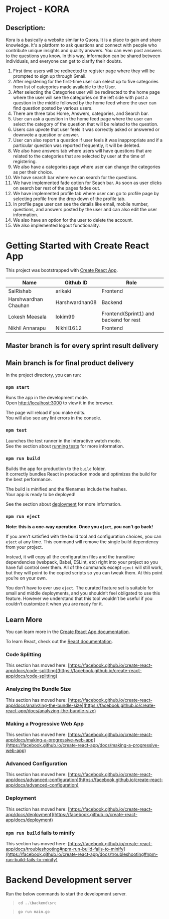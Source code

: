 # Project - KORA

## Description:
Kora is a basically a website similar to Quora. It is a place to gain and share knowledge. It's a platform to ask questions and connect with people who contribute unique insights and quality answers. You can even post answers to the questions you know. In this way, information can be shared between individuals, and everyone can get to clarify their doubts. 
1.	First time users will be redirected to register page where they will be prompted to sign up through Gmail.  
2.	After registering for the first-time user can select up to five categories from list of categories made available to the User. 
3.	After selecting the Categories user will be redirected to the home page where the user will see the categories on the left side with post a question in the middle followed by the home feed where the user can find question posted by various users. 
4.	There are three tabs Home, Answers, categories, and Search bar.
5.	 User can ask a question in the home feed page where the user can select the category of the question that will be related to the question.  
6.	Users can upvote that user feels it was correctly asked or answered or downvote a question or answer. 
7.	User can also report a question if user feels it was inappropriate and if a particular question was reported frequently, it will be deleted.
8.	We also have answers tab where users will have questions that are related to the categories that are selected by user at the time of registering.
9.	We also have a categories page where user can change the categories as per their choice.
10.	We have search bar where we can search for the questions. 
11.	We have implemented fade option for Seach bar. As soon as user clicks on search bar rest of the pages fades out.
12.	We have implemented profile tab where user can go to profile page by selecting profile from the drop down of the profile tab.
13.	In profile page user can see the details like email, mobile number, questions, and answers posted by the user and can also edit the user information.
14.	We also have an option for the user to delete the account.
15.	We also implemented logout functionality.



# Getting Started with Create React App

This project was bootstrapped with [Create React App](https://github.com/facebook/create-react-app).

| Name                 | Github ID      |          Role                             |
| -------------        | -------------  | ----------------------------------------- |
| SaiRishab            | arikaki        |    Frontend                               |
| Harshwardhan Chauhan | Harshwardhan08 |    Backend                                |
| Lokesh Meesala       | lokim99        |    Frontend(Sprint1) and backend for rest |
| Nikhil Annarapu      | Nikhil1612     |    Frontend                               |


## Master branch is for every sprint result delivery
## Main branch is for final product delivery

In the project directory, you can run:

### `npm start`

Runs the app in the development mode.\
Open [http://localhost:3000](http://localhost:3000) to view it in the browser.

The page will reload if you make edits.\
You will also see any lint errors in the console.

### `npm test`

Launches the test runner in the interactive watch mode.\
See the section about [running tests](https://facebook.github.io/create-react-app/docs/running-tests) for more information.

### `npm run build`

Builds the app for production to the `build` folder.\
It correctly bundles React in production mode and optimizes the build for the best performance.

The build is minified and the filenames include the hashes.\
Your app is ready to be deployed!

See the section about [deployment](https://facebook.github.io/create-react-app/docs/deployment) for more information.

### `npm run eject`

**Note: this is a one-way operation. Once you `eject`, you can’t go back!**

If you aren’t satisfied with the build tool and configuration choices, you can `eject` at any time. This command will remove the single build dependency from your project.

Instead, it will copy all the configuration files and the transitive dependencies (webpack, Babel, ESLint, etc) right into your project so you have full control over them. All of the commands except `eject` will still work, but they will point to the copied scripts so you can tweak them. At this point you’re on your own.

You don’t have to ever use `eject`. The curated feature set is suitable for small and middle deployments, and you shouldn’t feel obligated to use this feature. However we understand that this tool wouldn’t be useful if you couldn’t customize it when you are ready for it.

## Learn More

You can learn more in the [Create React App documentation](https://facebook.github.io/create-react-app/docs/getting-started).

To learn React, check out the [React documentation](https://reactjs.org/).

### Code Splitting

This section has moved here: [https://facebook.github.io/create-react-app/docs/code-splitting](https://facebook.github.io/create-react-app/docs/code-splitting)

### Analyzing the Bundle Size

This section has moved here: [https://facebook.github.io/create-react-app/docs/analyzing-the-bundle-size](https://facebook.github.io/create-react-app/docs/analyzing-the-bundle-size)

### Making a Progressive Web App

This section has moved here: [https://facebook.github.io/create-react-app/docs/making-a-progressive-web-app](https://facebook.github.io/create-react-app/docs/making-a-progressive-web-app)

### Advanced Configuration


This section has moved here: [https://facebook.github.io/create-react-app/docs/advanced-configuration](https://facebook.github.io/create-react-app/docs/advanced-configuration)

### Deployment

This section has moved here: [https://facebook.github.io/create-react-app/docs/deployment](https://facebook.github.io/create-react-app/docs/deployment)

### `npm run build` fails to minify

This section has moved here: [https://facebook.github.io/create-react-app/docs/troubleshooting#npm-run-build-fails-to-minify](https://facebook.github.io/create-react-app/docs/troubleshooting#npm-run-build-fails-to-minify)

# Backend Development server

Run the below commands to start the development server.

> `cd ..\backend\src`

> `go run main.go `

